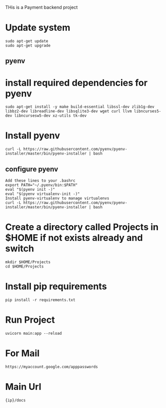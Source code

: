 THis is a Payment backend project

# Update system
````
sudo apt-get update
sudo apt-get upgrade
````
## pyenv
# install required dependencies for pyenv
````
sudo apt-get install -y make build-essential libssl-dev zlib1g-dev libbz2-dev libreadline-dev libsqlite3-dev wget curl llvm libncurses5-dev libncursesw5-dev xz-utils tk-dev
````
# Install pyenv
````
curl -L https://raw.githubusercontent.com/pyenv/pyenv-installer/master/bin/pyenv-installer | bash
````
## configure pyenv
````
Add these lines to your .bashrc
export PATH="~/.pyenv/bin:$PATH"
eval "$(pyenv init -)"
eval "$(pyenv virtualenv-init -)"
Install pyenv-virtualenv to manage virtualenvs
curl -L https://raw.githubusercontent.com/pyenv/pyenv-installer/master/bin/pyenv-installer | bash
````

# Create a directory called Projects in $HOME if not exists already and switch
````
mkdir $HOME/Projects
cd $HOME/Projects
````
# Install pip requirements
````
pip install -r requirements.txt
````
# Run Project
````
uvicorn main:app --reload
````
# For Mail 
````
https://myaccount.google.com/apppasswords 
````
# Main Url 
````
{ip}/docs
````

